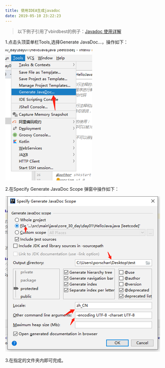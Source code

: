 ```yaml
---
title: 使用IDEA生成javadoc
date: 2019-05-10 23:22:23
---
```


> 以下例子引用了vbirdbest的例子：[Javadoc 使用详解](https://blog.csdn.net/vbirdbest/article/details/80296136)

1.点击头顶菜单栏Tools,选择Generate JavaDoc...，操作如下：

![](java-idea-javadoc/1.png)

2.在Specify Generate JavaDoc Scope 弹窗中操作如下：

![](java-idea-javadoc/2.png)

3.在指定的文件夹内即可完成。